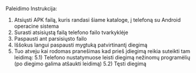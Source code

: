 Paleidimo Instrukcija:
1) Atsiųsti APK failą, kuris randasi šiame kataloge, į telefoną su Android operacine sistema
2) Surasti atsisiųstą failą telefono failo tvarkyklėje
3) Paspausti ant parsisiųsto failo
4) Iššokus langui paspausti mygtuką patvirtinantį diegimą
5) Tuo atveju kai rodomas pranešimas kad prieš įdiegimą reikia suteikti tam leidimą:
   5.1) Telefono nustatymuose leisti diegimą nežinomų programėlių (po diegimo galima atšaukti leidimą) 
   5.2) Tęsti diegimą
